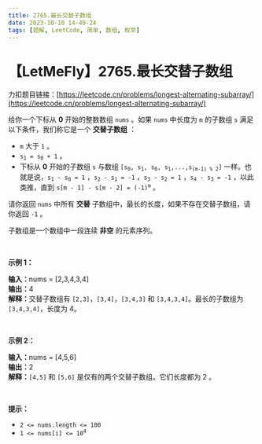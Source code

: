 ```yaml
---
title: 2765.最长交替子数组
date: 2023-10-10 14-40-24
tags: [题解, LeetCode, 简单, 数组, 枚举]
---
```


# 【LetMeFly】2765.最长交替子数组

力扣题目链接：[https://leetcode.cn/problems/longest-alternating-subarray/](https://leetcode.cn/problems/longest-alternating-subarray/)

<p>给你一个下标从 <strong>0</strong>&nbsp;开始的整数数组&nbsp;<code>nums</code>&nbsp;。如果 <code>nums</code>&nbsp;中长度为&nbsp;<code>m</code>&nbsp;的子数组&nbsp;<code>s</code>&nbsp;满足以下条件，我们称它是一个 <strong>交替子数组</strong> ：</p>

<ul>
	<li><code>m</code>&nbsp;大于&nbsp;<code>1</code>&nbsp;。</li>
	<li><code>s<sub>1</sub> = s<sub>0</sub> + 1</code>&nbsp;。</li>
	<li>下标从 <strong>0</strong> 开始的子数组&nbsp;<code>s</code>&nbsp;与数组&nbsp;<code>[s<sub>0</sub>, s<sub>1</sub>, s<sub>0</sub>, s<sub>1</sub>,...,s<sub>(m-1) % 2</sub>]</code>&nbsp;一样。也就是说，<code>s<sub>1</sub> - s<sub>0</sub> = 1</code>&nbsp;，<code>s<sub>2</sub> - s<sub>1</sub> = -1</code>&nbsp;，<code>s<sub>3</sub> - s<sub>2</sub> = 1</code>&nbsp;，<code>s<sub>4</sub> - s<sub>3</sub> = -1</code>&nbsp;，以此类推，直到&nbsp;<code>s[m - 1] - s[m - 2] = (-1)<sup>m</sup></code>&nbsp;。</li>
</ul>

<p>请你返回 <code>nums</code>&nbsp;中所有 <strong>交替</strong>&nbsp;子数组中，最长的长度，如果不存在交替子数组，请你返回 <code>-1</code>&nbsp;。</p>

<p>子数组是一个数组中一段连续 <strong>非空</strong>&nbsp;的元素序列。</p>

<p>&nbsp;</p>

<p><strong class="example">示例 1：</strong></p>

<div class="example-block"><b>输入：</b>nums = [2,3,4,3,4]</div>

<div class="example-block"><b>输出：</b>4</div>

<div class="example-block"><b>解释：</b>交替子数组有 <code>[2,3]</code>，<code>[3,4]</code>，<code>[3,4,3]</code> 和 <code>[3,4,3,4]</code>。最长的子数组为 <code>[3,4,3,4]</code>，长度为 4。</div>

<p>&nbsp;</p>

<p><strong class="example">示例 2：</strong></p>

<div class="example-block"><b>输入：</b>nums = [4,5,6]</div>

<div class="example-block"><b>输出：</b>2</div>

<div class="example-block"><strong>解释：</strong><code>[4,5]</code> 和 <code>[5,6]</code> 是仅有的两个交替子数组。它们长度都为 2 。</div>

<p>&nbsp;</p>

<p><strong>提示：</strong></p>

<ul>
	<li><code>2 &lt;= nums.length &lt;= 100</code></li>
	<li><code>1 &lt;= nums[i] &lt;= 10<sup>4</sup></code></li>
</ul>


    